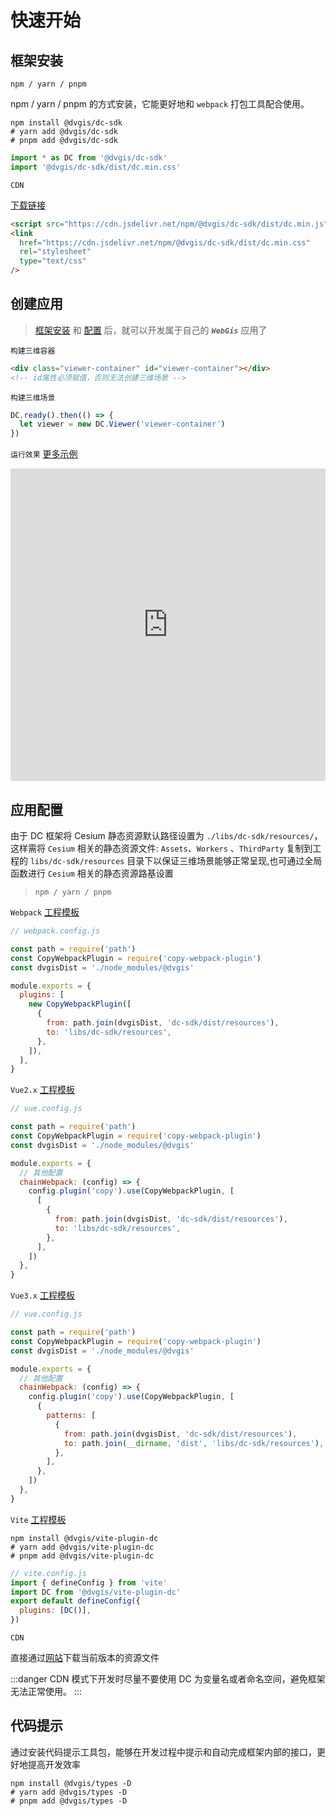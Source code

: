 # 快速开始

## 框架安装

`npm / yarn / pnpm`

npm / yarn / pnpm 的方式安装，它能更好地和 `webpack` 打包工具配合使用。

```shell
npm install @dvgis/dc-sdk
# yarn add @dvgis/dc-sdk
# pnpm add @dvgis/dc-sdk
```

```js
import * as DC from '@dvgis/dc-sdk'
import '@dvgis/dc-sdk/dist/dc.min.css'
```

`CDN`

[下载链接](https://github.com/dvgis/dc-sdk/releases)

```html
<script src="https://cdn.jsdelivr.net/npm/@dvgis/dc-sdk/dist/dc.min.js"></script>
<link
  href="https://cdn.jsdelivr.net/npm/@dvgis/dc-sdk/dist/dc.min.css"
  rel="stylesheet"
  type="text/css"
/>
```

## 创建应用

> [框架安装](#框架安装) 和 [配置](#应用配置) 后，就可以开发属于自己的 **_`WebGis`_** 应用了

`构建三维容器`

```html
<div class="viewer-container" id="viewer-container"></div>
<!-- id属性必须赋值，否则无法创建三维场景 -->
```

`构建三维场景`

```js
DC.ready().then(() => {
  let viewer = new DC.Viewer('viewer-container')
})
```

`运行效果` [更多示例](http://dc.dvgis.cn/#/examples)

<iframe src="https://dc.dvgis.cn/#/editor?type=start&subType=create&example=create" frameborder="0" height="500px" width="100%" >
</iframe>

## 应用配置

由于 DC 框架将 Cesium 静态资源默认路径设置为 `./libs/dc-sdk/resources/`，这样需将 `Cesium` 相关的静态资源文件: `Assets`、`Workers` 、`ThirdParty` 复制到工程的 `libs/dc-sdk/resources` 目录下以保证三维场景能够正常呈现,也可通过全局函数进行 `Cesium` 相关的静态资源路基设置

> `npm / yarn / pnpm`

`Webpack` [工程模板](https://github.com/cavencj/dc-vue-app)

```js
// webpack.config.js

const path = require('path')
const CopyWebpackPlugin = require('copy-webpack-plugin')
const dvgisDist = './node_modules/@dvgis'

module.exports = {
  plugins: [
    new CopyWebpackPlugin([
      {
        from: path.join(dvgisDist, 'dc-sdk/dist/resources'),
        to: 'libs/dc-sdk/resources',
      },
    ]),
  ],
}
```

`Vue2.x` [工程模板](https://github.com/dvgis/dc-vue)

```js
// vue.config.js

const path = require('path')
const CopyWebpackPlugin = require('copy-webpack-plugin')
const dvgisDist = './node_modules/@dvgis'

module.exports = {
  // 其他配置
  chainWebpack: (config) => {
    config.plugin('copy').use(CopyWebpackPlugin, [
      [
        {
          from: path.join(dvgisDist, 'dc-sdk/dist/resources'),
          to: 'libs/dc-sdk/resources',
        },
      ],
    ])
  },
}
```

`Vue3.x` [工程模板](https://github.com/dvgis/dc-vue-next)

```js
// vue.config.js

const path = require('path')
const CopyWebpackPlugin = require('copy-webpack-plugin')
const dvgisDist = './node_modules/@dvgis'

module.exports = {
  // 其他配置
  chainWebpack: (config) => {
    config.plugin('copy').use(CopyWebpackPlugin, [
      {
        patterns: [
          {
            from: path.join(dvgisDist, 'dc-sdk/dist/resources'),
            to: path.join(__dirname, 'dist', 'libs/dc-sdk/resources'),
          },
        ],
      },
    ])
  },
}
```

`Vite` [工程模板](https://github.com/dvgis/dc-vite)

```shell
npm install @dvgis/vite-plugin-dc
# yarn add @dvgis/vite-plugin-dc
# pnpm add @dvgis/vite-plugin-dc
```

```js
// vite.config.js
import { defineConfig } from 'vite'
import DC from '@dvgis/vite-plugin-dc'
export default defineConfig({
  plugins: [DC()],
})
```

`CDN`

直接通过[网站](https://github.com/dvgis/dc-sdk/releases)下载当前版本的资源文件

:::danger
CDN 模式下开发时尽量不要使用 DC 为变量名或者命名空间，避免框架无法正常使用。
:::

## 代码提示

通过安装代码提示工具包，能够在开发过程中提示和自动完成框架内部的接口，更好地提高开发效率

```shell
npm install @dvgis/types -D
# yarn add @dvgis/types -D
# pnpm add @dvgis/types -D
```

